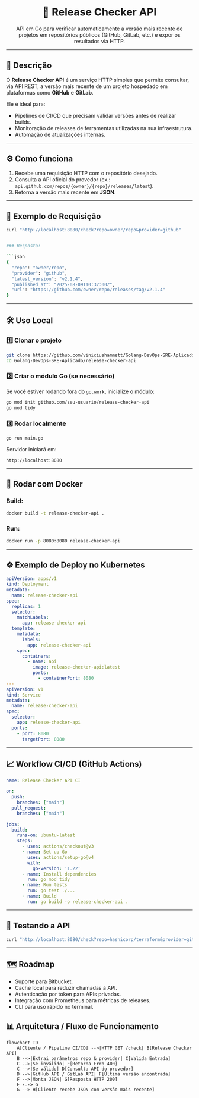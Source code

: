 <div align="center">
  <h1>🚀 Release Checker API</h1>
  <p>API em Go para verificar automaticamente a versão mais recente de projetos em repositórios públicos (GitHub, GitLab, etc.) e expor os resultados via HTTP.</p>
</div>

---

## 📖 Descrição

O **Release Checker API** é um serviço HTTP simples que permite consultar, via API REST, a versão mais recente de um projeto hospedado em plataformas como **GitHub** e **GitLab**.

Ele é ideal para:
- Pipelines de CI/CD que precisam validar versões antes de realizar builds.
- Monitoração de releases de ferramentas utilizadas na sua infraestrutura.
- Automação de atualizações internas.

---

## ⚙️ Como funciona

1. Recebe uma requisição HTTP com o repositório desejado.
2. Consulta a API oficial do provedor (ex.: `api.github.com/repos/{owner}/{repo}/releases/latest`).
3. Retorna a versão mais recente em **JSON**.

---

## 📌 Exemplo de Requisição

```bash
curl "http://localhost:8080/check?repo=owner/repo&provider=github"


### Resposta:

```json
{
  "repo": "owner/repo",
  "provider": "github",
  "latest_version": "v2.1.4",
  "published_at": "2025-08-09T10:32:00Z",
  "url": "https://github.com/owner/repo/releases/tag/v2.1.4"
}
```

---

## 🛠 Uso Local

### 1️⃣ Clonar o projeto

```bash
git clone https://github.com/viniciushammett/Golang-DevOps-SRE-Aplicado.git
cd Golang-DevOps-SRE-Aplicado/release-checker-api
```

### 2️⃣ Criar o módulo Go (se necessário)

Se você estiver rodando fora do `go.work`, inicialize o módulo:

```bash
go mod init github.com/seu-usuario/release-checker-api
go mod tidy
```

### 3️⃣ Rodar localmente

```bash
go run main.go
```

Servidor iniciará em:

```
http://localhost:8080
```

---

## 🐳 Rodar com Docker

### Build:

```bash
docker build -t release-checker-api .
```

### Run:

```bash
docker run -p 8080:8080 release-checker-api
```

---

## ☸️ Exemplo de Deploy no Kubernetes

```yaml
apiVersion: apps/v1
kind: Deployment
metadata:
  name: release-checker-api
spec:
  replicas: 1
  selector:
    matchLabels:
      app: release-checker-api
  template:
    metadata:
      labels:
        app: release-checker-api
    spec:
      containers:
        - name: api
          image: release-checker-api:latest
          ports:
            - containerPort: 8080
---
apiVersion: v1
kind: Service
metadata:
  name: release-checker-api
spec:
  selector:
    app: release-checker-api
  ports:
    - port: 8080
      targetPort: 8080
```

---

## 📈 Workflow CI/CD (GitHub Actions)

```yaml
name: Release Checker API CI

on:
  push:
    branches: ["main"]
  pull_request:
    branches: ["main"]

jobs:
  build:
    runs-on: ubuntu-latest
    steps:
      - uses: actions/checkout@v3
      - name: Set up Go
        uses: actions/setup-go@v4
        with:
          go-version: '1.22'
      - name: Install dependencies
        run: go mod tidy
      - name: Run tests
        run: go test ./...
      - name: Build
        run: go build -o release-checker-api .
```

---

## 🧪 Testando a API

```bash
curl "http://localhost:8080/check?repo=hashicorp/terraform&provider=github"
```

---

## 🗺 Roadmap

* Suporte para Bitbucket.
* Cache local para reduzir chamadas à API.
* Autenticação por token para APIs privadas.
* Integração com Prometheus para métricas de releases.
* CLI para uso rápido no terminal.

## 📊 Arquitetura / Fluxo de Funcionamento

```mermaid
flowchart TD
    A[Cliente / Pipeline CI/CD] -->|HTTP GET /check| B[Release Checker API]
    B -->|Extrai parâmetros repo & provider| C[Valida Entrada]
    C -->|Se inválido| E[Retorna Erro 400]
    C -->|Se válido| D[Consulta API do provedor]
    D -->|GitHub API / GitLab API| F[Última versão encontrada]
    F -->|Monta JSON| G[Resposta HTTP 200]
    E -.-> G
    G --> H[Cliente recebe JSON com versão mais recente]
```
